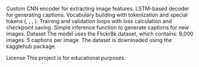 Custom CNN encoder for extracting image features.
LSTM-based decoder for generating captions.
Vocabulary building with tokenization and special tokens (<PAD>, <SOS>, <EOS>, <UNK>).
Training and validation loops with loss calculation and checkpoint saving.
Simple inference function to generate captions for new images.
Dataset
The model uses the Flickr8k dataset, which contains:
8,000 images.
5 captions per image.
The dataset is downloaded using the kagglehub package.

License
This project is for educational purposes.